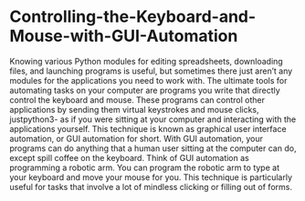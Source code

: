 # Controlling-the-Keyboard-and-Mouse-with-GUI-Automation
Knowing various Python modules for editing spreadsheets, downloading files, and launching programs is useful, but sometimes there just aren’t any modules for the applications you need to work with. The ultimate tools for automating tasks on your computer are programs you write that directly control the keyboard and mouse. These programs can control other applications by sending them virtual keystrokes and mouse clicks, justpython3- as if you were sitting at your computer and interacting with the applications yourself. This technique is known as graphical user interface automation, or GUI automation for short. With GUI automation, your programs can do anything that a human user sitting at the computer can do, except spill coffee on the keyboard.  Think of GUI automation as programming a robotic arm. You can program the robotic arm to type at your keyboard and move your mouse for you. This technique is particularly useful for tasks that involve a lot of mindless clicking or filling out of forms.
